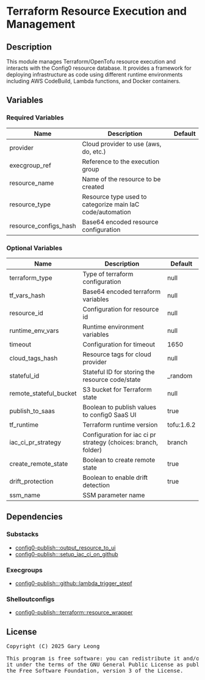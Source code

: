 # Terraform Resource Execution and Management

## Description
This module manages Terraform/OpenTofu resource execution and interacts with the Config0 resource database. It provides a framework for deploying infrastructure as code using different runtime environments including AWS CodeBuild, Lambda functions, and Docker containers.

## Variables

### Required Variables

| Name | Description | Default |
|------|-------------|---------|
| provider | Cloud provider to use (aws, do, etc.) | &nbsp; |
| execgroup_ref | Reference to the execution group | &nbsp; |
| resource_name | Name of the resource to be created | &nbsp; |
| resource_type | Resource type used to categorize main IaC code/automation | &nbsp; |
| resource_configs_hash | Base64 encoded resource configuration | &nbsp; |

### Optional Variables

| Name | Description | Default |
|------|-------------|---------|
| terraform_type | Type of terraform configuration | null |
| tf_vars_hash | Base64 encoded terraform variables | null |
| resource_id | Configuration for resource id | null |
| runtime_env_vars | Runtime environment variables | null |
| timeout | Configuration for timeout | 1650 |
| cloud_tags_hash | Resource tags for cloud provider | null |
| stateful_id | Stateful ID for storing the resource code/state | _random |
| remote_stateful_bucket | S3 bucket for Terraform state | null |
| publish_to_saas | Boolean to publish values to config0 SaaS UI | true |
| tf_runtime | Terraform runtime version | tofu:1.6.2 |
| iac_ci_pr_strategy | Configuration for iac ci pr strategy (choices: branch, folder) | branch |
| create_remote_state | Boolean to create remote state | true |
| drift_protection | Boolean to enable drift detection | true |
| ssm_name | SSM parameter name | &nbsp; |

## Dependencies

### Substacks
- [config0-publish:::output_resource_to_ui](http://config0.http.redirects.s3-website-us-east-1.amazonaws.com/assets/stacks/config0-publish/output_resource_to_ui/default)
- [config0-publish:::setup_iac_ci_on_github](http://config0.http.redirects.s3-website-us-east-1.amazonaws.com/assets/stacks/config0-publish/setup_iac_ci_on_github/default)

### Execgroups
- [config0-publish:::github::lambda_trigger_stepf](http://config0.http.redirects.s3-website-us-east-1.amazonaws.com/assets/exec/groups/config0-publish/github/lambda_trigger_stepf/default)

### Shelloutconfigs
- [config0-publish:::terraform::resource_wrapper](http://config0.http.redirects.s3-website-us-east-1.amazonaws.com/assets/shelloutconfigs/config0-publish/terraform/resource_wrapper/default)

## License
<pre>
Copyright (C) 2025 Gary Leong <gary@config0.com>

This program is free software: you can redistribute it and/or modify
it under the terms of the GNU General Public License as published by
the Free Software Foundation, version 3 of the License.
</pre>
